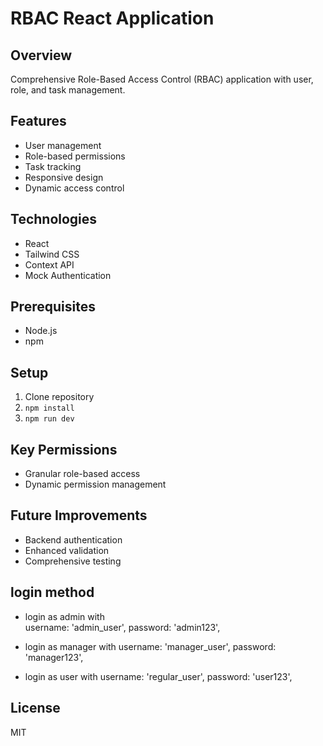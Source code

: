 # RBAC React Application

## Overview
Comprehensive Role-Based Access Control (RBAC) application with user, role, and task management.

## Features
- User management
- Role-based permissions
- Task tracking
- Responsive design
- Dynamic access control

## Technologies
- React
- Tailwind CSS
- Context API
- Mock Authentication

## Prerequisites
- Node.js
- npm

## Setup
1. Clone repository
2. `npm install`
3. `npm run dev `




## Key Permissions
- Granular role-based access
- Dynamic permission management


## Future Improvements
- Backend authentication
- Enhanced validation
- Comprehensive testing
## login method 
- login as admin with  
      username: 'admin_user',
      password: 'admin123',

- login as manager with 
      username: 'manager_user',
      password: 'manager123',

- login as user with
      username: 'regular_user',
      password: 'user123',


## License
MIT
